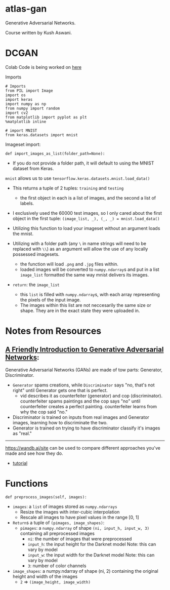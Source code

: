 # atlas-gan

Generative Adversarial Networks.

Course written by Kush Aswani.


# DCGAN

Colab Code is being worked on [here](https://colab.research.google.com/drive/1NA0OC1-2ocgxEiNO--E7BGnhutgOILcZ?usp=sharing)


Imports

```
# Imports
from PIL import Image
import os
import keras
import numpy as np
from numpy import random
import cv2
from matplotlib import pyplot as plt
%matplotlib inline

# import MNIST
from keras.datasets import mnist
```

Imageset import:

`def import_images_as_list(folder_path=None):`

* If you do not provide a folder path, it will default to using the MNIST dataset from Keras.

`mnist` allows us to use `tensorflow.keras.datasets.mnist.load_data()`
* This returns a tuple of 2 tuples: `training` and `testing`
  * the first object in each is a list of images, and the second a list of labels.
* I exclusively used the 60000 test images, so I only cared about the first object in the first tuple: `(image_list, _), (_, _) = mnist.load_data()`
* Utilizing this function to load your imageset without an argument loads the mnist.
* Utilizing with a folder path (any `\` in name strings will need to be replaced with `\\`) as an argument will allow the use of any locally possessed imagesets.
  * the function will load `.png` and `.jpg` files within.
  * loaded images will be converted to `numpy.ndarray`s and put in a list `image_list` formatted the same way mnist delivers its images.


* `return`: the `image_list`
  * this `list` is filled with `numpy.ndarray`s, with each array representing the pixels of the input image.
  * The images within this list are not neccesarily the same size or shape. They are in the exact state they were uploaded in.

# Notes from Resources

## [A Friendly Introduction to Generative Adversarial Networks](https://www.youtube.com/watch?v=8L11aMN5KY8):

Generative Adversarial Networks (GANs) are made of tow parts: Generator, Discriminator.

* `Generator` spams creations, while `Discriminator` says "no, that's not right" until Generator gets one that is perfect.
  * vid describes it as counterfeiter (generator) and cop (discriminator). counterfeiter spams paintings and the cop says "no" until counterfeiter creates a perfect painting. counterfeiter learns from why the cop said "no."
* Discriminator is trained on inputs from real images and Generator images, learning how to discriminate the two.
* Generator is trained on trying to have discriminator classify it's images as "real."


------

https://wandb.ai/site can be used to compare different approaches you've made and see how they do.

* [tutorial](https://docs.wandb.ai/guides/integrations/pytorch)


# Functions

`def preprocess_images(self, images):`

 * `images`: a `list` of images stored as `numpy.ndarrays`
    * Resize the images with inter-cubic interpolation
    * Rescale all images to have pixel values in the range [0, 1]
  * `Return`s a tuple of `(pimages, image_shapes)`:
    * `pimages`: a `numpy.ndarray` of shape `(ni, input_h, input_w, 3)` containing all preprocessed images
        * `ni`: the number of images that were preprocessed
        * `input_h`: the input height for the Darknet model Note: this can vary by model
        * `input_w`: the input width for the Darknet model Note: this can vary by model
        * `3`: number of color channels
  * `image_shapes`: a numpy.ndarray of shape (ni, 2) containing the original height and width of the images
    * `2` => `(image_height, image_width)`
